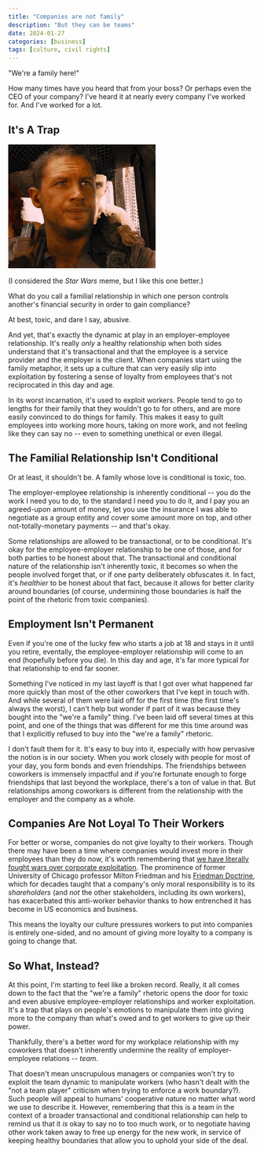 ```yaml
---
title: "Companies are not family"
description: "But they can be teams"
date: 2024-01-27
categories: [business]
tags: [culture, civil rights]
---
```


"We're a family here!"

How many times have you heard that from your boss? Or perhaps even the CEO of your company? I've heard it at nearly every company I've worked for. And I've worked for a lot.

## It's A Trap

![Tom Hardy in Mad Max shaking his head no, "that's bait"](/images/bait-thats-bait.gif)

(I considered the *Star Wars* meme, but I like this one better.)

What do you call a familial relationship in which one person controls another's financial security in order to gain compliance?

At best, toxic, and dare I say, abusive.

And yet, that's exactly the dynamic at play in an employer-employee relationship. It's really *only* a healthy relationship when both sides understand that it's transactional and that the employee is a service provider and the employer is the client. When companies start using the family metaphor, it sets up a culture that can very easily slip into exploitation by fostering a sense of loyalty from employees that's not reciprocated in this day and age.

In its worst incarnation, it's used to exploit workers. People tend to go to lengths for their family that they wouldn't go to for others, and are more easily convinced to do things for family. This makes it easy to guilt employees into working more hours, taking on more work, and not feeling like they can say no -- even to something unethical or even illegal.

## The Familial Relationship Isn't Conditional

Or at least, it shouldn't be. A family whose love is conditional is toxic, too.

The employer-employee relationship is inherently conditional -- you do the work I need you to do, to the standard I need you to do it, and I pay you an agreed-upon amount of money, let you use the insurance I was able to negotiate as a group entity and cover some amount more on top, and other not-totally-monetary payments -- and that's okay.

Some relationships are allowed to be transactional, or to be conditional. It's okay for the employee-employer relationship to be one of those, and for both parties to be honest about that. The transactional and conditional nature of the relationship isn't inherently toxic, it becomes so when the people involved forget that, or if one party deliberately obfuscates it. In fact, it's *healthier* to be honest about that fact, because it allows for better clarity around boundaries (of course, undermining those boundaries is half the point of the rhetoric from toxic companies).

## Employment Isn't Permanent

Even if you're one of the lucky few who starts a job at 18 and stays in it until you retire, eventally, the employee-employer relationship will come to an end (hopefully before you die). In this day and age, it's far more typical for that relationship to end far sooner.

Something I've noticed in my last layoff is that I got over what happened far more quickly than most of the other coworkers that I've kept in touch with. And while several of them were laid off for the first time (the first time's always the worst), I can't help but wonder if part of it was because they bought into the "we're a family" thing. I've been laid off several times at this point, and one of the things that was different for me this time around was that I explicitly refused to buy into the "we're a family" rhetoric.

I don't fault them for it. It's easy to buy into it, especially with how pervasive the notion is in our society. When you work closely with people for most of your day, you form bonds and even friendships. The friendships between coworkers is immensely impactful and if you're fortunate enough to forge friendships that last beyond the workplace, there's a ton of value in that. But relationships among coworkers is different from the relationship with the employer and the company as a whole.

## Companies Are Not Loyal To Their Workers

For better or worse, companies do not give loyalty to their workers. Though there may have been a time where companies would invest more in their employees than they do now, it's worth remembering that [we have literally fought wars over corporate exploitation](https://en.wikipedia.org/wiki/Coal_Wars). The prominence of former University of Chicago professor Milton Friedman and his [Friedman Doctrine](https://en.wikipedia.org/wiki/Friedman_doctrine), which for decades taught that a company's only moral responsibility is to its *shareholders* (and *not* the other stakeholders, including its own workers), has exacerbated this anti-worker behavior thanks to how entrenched it has become in US economics and business.

This means the loyalty our culture pressures workers to put into companies is entirely one-sided, and no amount of giving more loyalty to a company is going to change that.


## So What, Instead?

At this point, I'm starting to feel like a broken record. Really, it all comes down to the fact that the "we're a family" rhetoric opens the door for toxic and even abusive employee-employer relationships and worker exploitation. It's a trap that plays on people's emotions to manipulate them into giving more to the company than what's owed and to get workers to give up their power.

Thankfully, there's a better word for my workplace relationship with my coworkers that doesn't inherently undermine the reality of employer-employee relations -- *team*.

That doesn't mean unscrupulous managers or companies won't try to exploit the team dynamic to manipulate workers (who hasn't dealt with the "not a team player" criticism when trying to enforce a work boundary?). Such people will appeal to humans' cooperative nature no matter what word we use to describe it. However, remembering that this is a team in the context of a broader transactional and conditional relationship can help to remind us that it *is* okay to say no to too much work, or to negotiate having other work taken away to free up energy for the new work, in service of keeping healthy boundaries that allow you to uphold your side of the deal.

